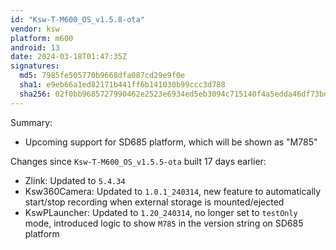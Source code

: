 ```yaml
---
id: "Ksw-T-M600_OS_v1.5.8-ota"
vendor: ksw
platform: m600
android: 13
date: 2024-03-18T01:47:35Z
signatures:
  md5: 7985fe505770b9668dfa087cd29e9f0e
  sha1: e9eb66a1ed82171b441ff6b141030b99ccc3d788
  sha256: 02f0bb9685727990462e2523e6934ed5eb3094c715140f4a5edda46df73bdd94
---
```

Summary:
- Upcoming support for SD685 platform, which will be shown as "M785"

Changes since `Ksw-T-M600_OS_v1.5.5-ota` built 17 days earlier:
- Zlink: Updated to `5.4.34`
- Ksw360Camera: Updated to `1.0.1_240314`, new feature to automatically start/stop recording when external storage is mounted/ejected
- KswPLauncher: Updated to `1.20_240314`, no longer set to `testOnly` mode, introduced logic to show `M785` in the version string on SD685 platform